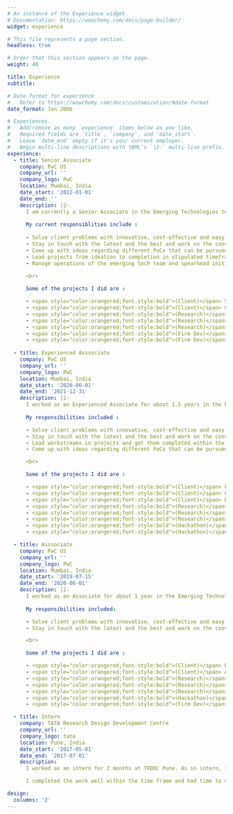 ```yaml
---
# An instance of the Experience widget.
# Documentation: https://wowchemy.com/docs/page-builder/
widget: experience

# This file represents a page section.
headless: true

# Order that this section appears on the page.
weight: 40

title: Experience
subtitle:

# Date format for experience
#   Refer to https://wowchemy.com/docs/customization/#date-format
date_format: Jan 2006

# Experiences.
#   Add/remove as many `experience` items below as you like.
#   Required fields are `title`, `company`, and `date_start`.
#   Leave `date_end` empty if it's your current employer.
#   Begin multi-line descriptions with YAML's `|2-` multi-line prefix.
experience:
  - title: Senior Associate
    company: PwC US
    company_url: ''
    company_logo: PwC
    location: Mumbai, India
    date_start: '2022-01-01'
    date_end: ''
    description: |2-
      I am currently a Senior Associate in the Emerging Technologies team. I was given an <span style="color:orangered;font-style:bold">EARLY PROMOTION</span> for being consistently the best performer in the team for 2 consecutive years.
      
      My current responsiblities include :
      
      - Solve client problems with innovative, cost-effective and easy to deploy solutions generating value for them
      - Stay in touch with the latest and the best and work on the convergence og AI, ML and IoT in client offerings
      - Come up with ideas regarding different PoCs that can be pursued to improve the overall offerings of the team
      - Lead projects from ideation to completion in stipulated timeframe maintaining delivery quality
      - Manage operations of the emerging tech team and spearhead initiatives across organisation

      <br>
      
      Some of the projects I did are :

      - <span style="color:orangered;font-style:bold">(Client)</span> Spatial AI - <span style="color:grey;font-style:italic">analysed and predicted the behvaiour of visitors at a popular area in NYC, building a digital twin spatial model for 4D simulations</span>
      - <span style="color:orangered;font-style:bold">(Client)</span> Contract Lifecycle Management - <span style="color:grey;font-style:italic">extracted information from legacy contracts, built taxonomoy to categorise them and linked contracts hierarchically</span>
      - <span style="color:orangered;font-style:bold">(Research)</span> ReadTheDocs Documentation Templatisation - <span style="color:grey;font-style:italic">explored sphinx and created a solution to generate github-hosted documentation under 10 mins in RTD format</span>
      - <span style="color:orangered;font-style:bold">(Research)</span> RL Alternative using ES and DL - <span style="color:grey;font-style:italic">explored an ensemble of deep learning and evolutionary strategies as an RL alternative in the context of an investment problem</span>
      - <span style="color:orangered;font-style:bold">(Research)</span> Deepfake Audio Generation - <span style="color:grey;font-style:italic">explored zero-shot deepfake audio generation models to generate audio from text using embeddings of short reference audio clip</span>
      - <span style="color:orangered;font-style:bold">(Firm Dev)</span> Campus Recruitment Lead - <span style="color:grey;font-style:italic">led recruitment process for my alma mater, IIT Kanpur</span>
      - <span style="color:orangered;font-style:bold">(Firm Dev)</span> Team Connectivity Lead - <span style="color:grey;font-style:italic">led the connectivity team, organising fun events and team-building activities</span>
  
  - title: Experienced Asssociate
    company: PwC US
    company_url: ''
    company_logo: PwC
    location: Mumbai, India
    date_start: '2020-06-01'
    date_end: '2021-12-31'
    description: |2-
      I worked as an Experienced Associate for about 1.5 years in the Emerging Technologies team. 
      
      My responsibilities included :

      - Solve client problems with innovative, cost-effective and easy to deploy solutions generating value for them
      - Stay in touch with the latest and the best and work on the convergence og AI, ML and IoT in client offerings
      - Lead workstreams in projects and get them completed within the timeframe
      - Come up with ideas regarding different PoCs that can be pursued to improve the overall offerings of the team

      <br>

      Some of the projects I did are :

      - <span style="color:orangered;font-style:bold">(Client)</span> Factory Intelligence - <span style="color:grey;font-style:italic">smart factory solution with unplanned machine downtime detection and other analytics using cost-effective sensors and dashboard with key KPIs</span>
      - <span style="color:orangered;font-style:bold">(Client)</span> Occupancy Detection - <span style="color:grey;font-style:italic">anonymised occupancy detection inside office space using LIDARs and/or WiFi sensors with features including social bubble breach detection</span>
      - <span style="color:orangered;font-style:bold">(Client)</span> Distributed Edge Compute - <span style="color:grey;font-style:italic">deployed distributed edge compute setup on edge with fractional device usage for higher device efficiency</span>
      - <span style="color:orangered;font-style:bold">(Research)</span> Demand Prediction with competition analysis - <span style="color:grey;font-style:italic">predicted demand using sales figures, mobility data and several demographic and footfall variables</span>
      - <span style="color:orangered;font-style:bold">(Research)</span> Concept Drift - <span style="color:grey;font-style:italic">explored and experimented with different methods to detect data and model drift for text, audio and image data</span>
      - <span style="color:orangered;font-style:bold">(Research)</span> Model parallelism for inference - <span style="color:grey;font-style:italic">explored distributing model components across different devices to enable running large models on edge with multiple smaller devices</span>
      - <span style="color:orangered;font-style:bold">(Hackathon)</span> NEURIPS 2020 - L2RPN Robustness Track - <span style="color:lightgreen">28th rank</span> - <span style="color:grey;font-style:italic">RL-based challenge to robustly maintain an electrical grid without disruptions against an adverse agent</span>
      - <span style="color:orangered;font-style:bold">(Hackathon)</span> CLEF 2021 - ImageCLEF DrawnUI 2021 - <span style="color:lightgreen">2nd Rank</span> - <span style="color:grey;font-style:italic">extracted html ui elements from wireframe drawings of websites</span>

  - title: Asssociate
    company: PwC US
    company_url: ''
    company_logo: PwC
    location: Mumbai, India
    date_start: '2019-07-15'
    date_end: '2020-06-01'
    description: |2-
      I worked as an Associate for about 1 year in the Emerging Technologies team.
      
      My responsibilities included:

      - Solve client problems with innovative, cost-effective and easy to deploy solutions generating value for them
      - Stay in touch with the latest and the best and work on the convergence og AI, ML and IoT in client offerings

      <br>

      Some of the projects I did are : 

      - <span style="color:orangered;font-style:bold">(Client)</span> Damaged car parts segmentation for insurance claims - <span style="color:grey;font-style:italic">instance segmentation with explainability and automated report generation</span>
      - <span style="color:orangered;font-style:bold">(Client)</span> Asset tracking - <span style="color:grey;font-style:italic">tracked cargo using cost-effective sensors along its journey from factory to distribution center ascertaining possible locations of damage</span>
      - <span style="color:orangered;font-style:bold">(Research)</span> Active learning - <span style="color:grey;font-style:italic">explored this using CIFAR10 dataset and managed to achieve high accuracies with very limited training data</span>
      - <span style="color:orangered;font-style:bold">(Research)</span> Edge implementation of live models - <span style="color:grey;font-style:italic">implementation of multiple live models (eg. action recognition on something something dataset with over 200 classes) on edge devices (eg. Jetson TX2, Raspberry Pi)</span>
      - <span style="color:orangered;font-style:bold">(Research)</span> Finger Vein Detection - <span style="color:grey;font-style:italic">Designed end-to-end biometric system with user registration and verification as a replacement for fingerprint technology</span>
      - <span style="color:orangered;font-style:bold">(Hackathon)</span> CLEF 2020 - ImageCLEF DrawnUI 2020 - <span style="color:lightgreen">3rd Rank</span> - <span style="color:grey;font-style:italic">extracted html ui elements from wireframe drawings of websites; came up with novel multi-pass inference technique to boost recall</span>
      - <span style="color:orangered;font-style:bold">(Firm Dev)</span> Training Tracker Repository - <span style="color:grey;font-style:italic">ideated and built out a repository management system for all internal trainings to boost self-learning and incorporate feedback into future trainings</span>

  - title: Intern
    company: TATA Research Design Development Centre
    company_url: ''
    company_logo: tata
    location: Pune, India
    date_start: '2017-05-01'
    date_end: '2017-07-01'
    description: 
      I worked as an intern for 2 months at TRDDC Pune. As in intern, I was tasked with exploring macroscopic model of skin’s upper layer stratum corneum using OpenFoam. This open source package was being used for the first time in the research facility.\

      I completed the work well within the time frame and had time to complete an extension of the original problem statement as well. I was awarded an 'Excellent' grade for the internship for immaculate coding skills and dedication to work.

design:
  columns: '2'
---
```

